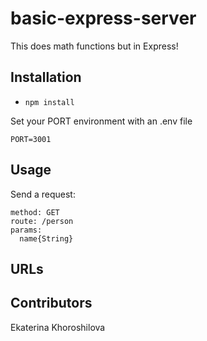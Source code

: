 # basic-express-server

This does math functions but in Express!

## Installation

* `npm install`

Set your PORT environment with an .env file

```text
PORT=3001
```

## Usage

Send a request:

```text
method: GET
route: /person
params:
  name{String}
```

## URLs


## Contributors

Ekaterina Khoroshilova